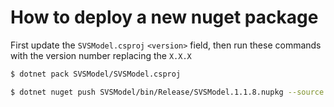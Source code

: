 # How to deploy a new nuget package
First update the `SVSModel.csproj` `<version>` field, then run these commands with the version number replacing the `X.X.X`

```bash
$ dotnet pack SVSModel/SVSModel.csproj
```

```bash
$ dotnet nuget push SVSModel/bin/Release/SVSModel.1.1.8.nupkg --source "https://pkgs.dev.azure.com/rezaresystems/48ae16c6-5f20-44a0-ad41-e047c311de0a/_packaging/svs-model-calculator/nuget/v3/index.json" --api-key az --interactive
```